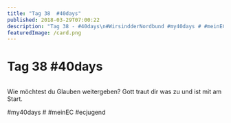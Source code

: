 ```yaml
---
title: "Tag 38  #40days"
published: 2018-03-29T07:00:22
description: "Tag 38 - #40days\n#WirsindderNordbund #my40days # #meinEC #ecjugend"
featuredImage: /card.png
---
```


# Tag 38  #40days

<img loading="lazy" src="/old/40DAYS_03-29_OUT-tag-38.jpg" alt>

Wie möchtest du Glauben weitergeben? Gott traut dir was zu und ist mit am Start.

#my40days # #meinEC #ecjugend